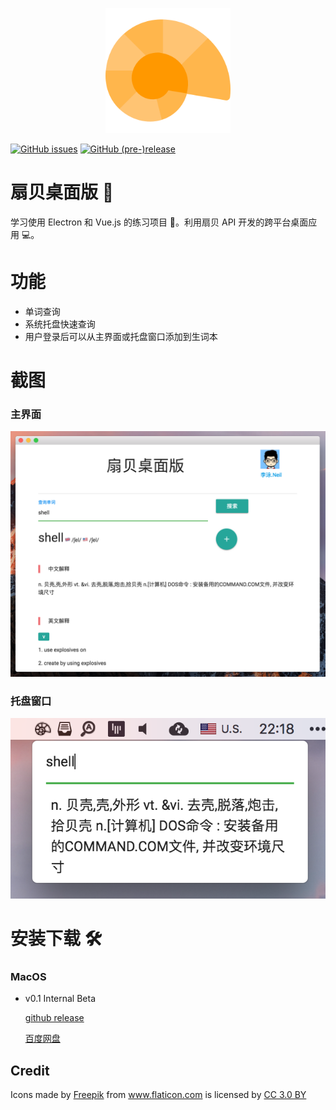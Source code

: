 <p align="center">
  <img src="icons/app/icon512.png" width=200 />
</p>

[![GitHub issues](https://img.shields.io/github/issues/NeilLi1992/Electron-Shanbay.svg)](https://github.com/NeilLi1992/Electron-Shanbay/issues)
[![GitHub (pre-)release](https://img.shields.io/github/release/NeilLi1992/Electron-Shanbay/all.svg)]()

# 扇贝桌面版 🐚 
学习使用 Electron 和 Vue.js 的练习项目 🎉。利用扇贝 API 开发的跨平台桌面应用 💻。

# 功能
  * 单词查询
  * 系统托盘快速查询
  * 用户登录后可以从主界面或托盘窗口添加到生词本

# 截图
### 主界面
![](assets/screenshots/screenshot1.png)

### 托盘窗口
![](assets/screenshots/screenshot2.png
)

# 安装下载 🛠

### MacOS
* v0.1 Internal Beta
  
  [github release](https://github.com/NeilLi1992/Electron-Shanbay/releases/download/0.1/electron-shanbay-darwin-x64.zip)

  [百度网盘](https://pan.baidu.com/s/1eT5gVGe)


## Credit
<div>Icons made by <a href="http://www.freepik.com" title="Freepik">Freepik</a> from <a href="https://www.flaticon.com/" title="Flaticon">www.flaticon.com</a> is licensed by <a href="http://creativecommons.org/licenses/by/3.0/" title="Creative Commons BY 3.0" target="_blank">CC 3.0 BY</a></div>